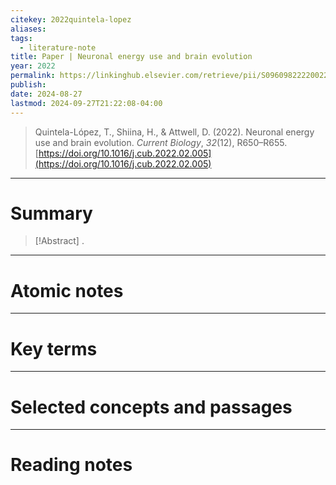 ```yaml
---
citekey: 2022quintela-lopez
aliases: 
tags:
  - literature-note
title: Paper | Neuronal energy use and brain evolution
year: 2022
permalink: https://linkinghub.elsevier.com/retrieve/pii/S0960982222002275
publish: 
date: 2024-08-27
lastmod: 2024-09-27T21:22:08-04:00
---
```

> Quintela-López, T., Shiina, H., & Attwell, D. (2022). Neuronal energy use and brain evolution. _Current Biology_, _32_(12), R650–R655. [https://doi.org/10.1016/j.cub.2022.02.005](https://doi.org/10.1016/j.cub.2022.02.005)

---

# Summary

> [!Abstract]
>.


---

# Atomic notes

---

# Key terms

---

# Selected concepts and passages

---

# Reading notes

